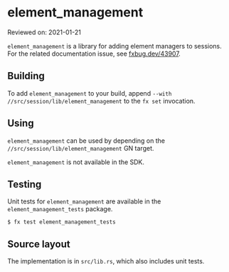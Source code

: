 # element_management

Reviewed on: 2021-01-21

`element_management` is a library for adding element managers to sessions. For the related
documentation issue, see [fxbug.dev/43907](fxbug.dev/43907).

## Building
To add `element_management` to your build, append `--with //src/session/lib/element_management` to
the `fx set` invocation.

## Using
`element_management` can be used by depending on the `//src/session/lib/element_management`
GN target.

`element_management` is not available in the SDK.

## Testing
Unit tests for `element_management` are available in the `element_management_tests` package.

```shell
$ fx test element_management_tests
```

## Source layout
The implementation is in `src/lib.rs`, which also includes unit tests.